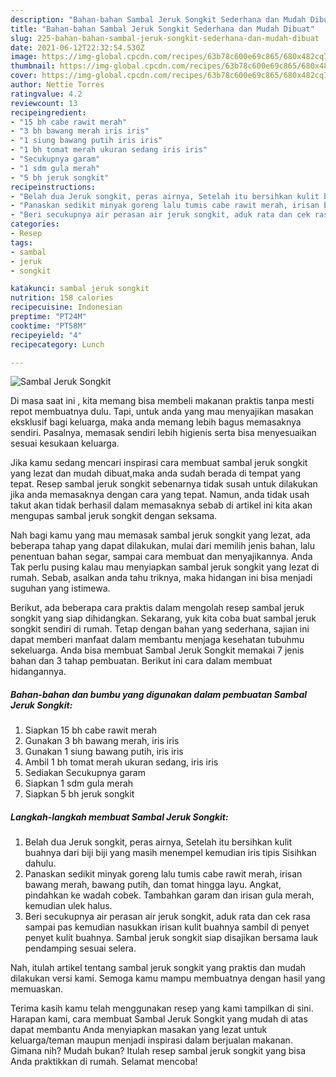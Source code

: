 ```yaml
---
description: "Bahan-bahan Sambal Jeruk Songkit Sederhana dan Mudah Dibuat"
title: "Bahan-bahan Sambal Jeruk Songkit Sederhana dan Mudah Dibuat"
slug: 225-bahan-bahan-sambal-jeruk-songkit-sederhana-dan-mudah-dibuat
date: 2021-06-12T22:32:54.530Z
image: https://img-global.cpcdn.com/recipes/63b78c600e69c865/680x482cq70/sambal-jeruk-songkit-foto-resep-utama.jpg
thumbnail: https://img-global.cpcdn.com/recipes/63b78c600e69c865/680x482cq70/sambal-jeruk-songkit-foto-resep-utama.jpg
cover: https://img-global.cpcdn.com/recipes/63b78c600e69c865/680x482cq70/sambal-jeruk-songkit-foto-resep-utama.jpg
author: Nettie Torres
ratingvalue: 4.2
reviewcount: 13
recipeingredient:
- "15 bh cabe rawit merah"
- "3 bh bawang merah iris iris"
- "1 siung bawang putih iris iris"
- "1 bh tomat merah ukuran sedang iris iris"
- "Secukupnya garam"
- "1 sdm gula merah"
- "5 bh jeruk songkit"
recipeinstructions:
- "Belah dua Jeruk songkit, peras airnya, Setelah itu bersihkan kulit buahnya dari biji biji yang masih menempel kemudian iris tipis Sisihkan dahulu."
- "Panaskan sedikit minyak goreng lalu tumis cabe rawit merah, irisan bawang merah, bawang putih, dan tomat hingga layu. Angkat, pindahkan ke wadah cobek. Tambahkan garam dan irisan gula merah, kemudian ulek halus."
- "Beri secukupnya air perasan air jeruk songkit, aduk rata dan cek rasa sampai pas kemudian nasukkan irisan kulit buahnya sambil di penyet penyet kulit buahnya. Sambal jeruk songkit siap disajikan bersama lauk pendamping sesuai selera."
categories:
- Resep
tags:
- sambal
- jeruk
- songkit

katakunci: sambal jeruk songkit 
nutrition: 158 calories
recipecuisine: Indonesian
preptime: "PT24M"
cooktime: "PT58M"
recipeyield: "4"
recipecategory: Lunch

---
```



![Sambal Jeruk Songkit](https://img-global.cpcdn.com/recipes/63b78c600e69c865/680x482cq70/sambal-jeruk-songkit-foto-resep-utama.jpg)

Di masa  saat ini , kita memang bisa membeli makanan praktis tanpa mesti repot membuatnya dulu. Tapi, untuk anda yang mau menyajikan masakan eksklusif bagi keluarga, maka anda memang lebih bagus memasaknya sendiri. Pasalnya, memasak sendiri lebih higienis serta bisa menyesuaikan sesuai kesukaan keluarga.

Jika kamu sedang mencari inspirasi cara membuat sambal jeruk songkit yang lezat dan mudah dibuat,maka anda sudah berada di tempat yang tepat. Resep sambal jeruk songkit  sebenarnya tidak susah untuk dilakukan jika anda memasaknya dengan cara yang tepat. Namun, anda tidak usah takut akan tidak berhasil dalam memasaknya 
sebab di artikel ini kita akan mengupas sambal jeruk songkit dengan seksama.  



Nah bagi kamu yang mau memasak sambal jeruk songkit yang lezat, ada beberapa tahap yang dapat dilakukan, mulai dari memilih jenis bahan, lalu penentuan bahan segar, sampai cara membuat dan menyajikannya. Anda Tak perlu pusing kalau mau menyiapkan sambal jeruk songkit yang lezat di rumah. Sebab, asalkan anda  tahu triknya, maka hidangan ini bisa menjadi suguhan yang istimewa.

Berikut, ada beberapa cara praktis  dalam mengolah resep sambal jeruk songkit yang siap dihidangkan. Sekarang, yuk kita coba buat sambal jeruk songkit sendiri di rumah. Tetap dengan bahan yang sederhana, sajian ini dapat memberi manfaat dalam membantu menjaga kesehatan tubuhmu sekeluarga. Anda bisa membuat Sambal Jeruk Songkit memakai 7 jenis bahan dan 3 tahap pembuatan. Berikut ini cara dalam membuat hidangannya.

<!--inarticleads1-->

##### Bahan-bahan dan bumbu yang digunakan dalam pembuatan Sambal Jeruk Songkit:

1. Siapkan 15 bh cabe rawit merah
1. Gunakan 3 bh bawang merah, iris iris
1. Gunakan 1 siung bawang putih, iris iris
1. Ambil 1 bh tomat merah ukuran sedang, iris iris
1. Sediakan Secukupnya garam
1. Siapkan 1 sdm gula merah
1. Siapkan 5 bh jeruk songkit




<!--inarticleads2-->

##### Langkah-langkah membuat Sambal Jeruk Songkit:

1. Belah dua Jeruk songkit, peras airnya, Setelah itu bersihkan kulit buahnya dari biji biji yang masih menempel kemudian iris tipis Sisihkan dahulu.
1. Panaskan sedikit minyak goreng lalu tumis cabe rawit merah, irisan bawang merah, bawang putih, dan tomat hingga layu. Angkat, pindahkan ke wadah cobek. Tambahkan garam dan irisan gula merah, kemudian ulek halus.
1. Beri secukupnya air perasan air jeruk songkit, aduk rata dan cek rasa sampai pas kemudian nasukkan irisan kulit buahnya sambil di penyet penyet kulit buahnya. Sambal jeruk songkit siap disajikan bersama lauk pendamping sesuai selera.




Nah, itulah artikel tentang  sambal jeruk songkit  yang praktis dan mudah dilakukan versi kami. Semoga kamu mampu membuatnya dengan hasil yang memuaskan. 

Terima kasih kamu telah menggunakan resep yang kami tampilkan di sini. Harapan kami, cara membuat  Sambal Jeruk Songkit yang mudah di atas dapat membantu Anda menyiapkan masakan yang lezat untuk keluarga/teman maupun menjadi inspirasi dalam berjualan makanan. Gimana nih? Mudah bukan? Itulah resep sambal jeruk songkit yang bisa Anda praktikkan di rumah. Selamat mencoba!

